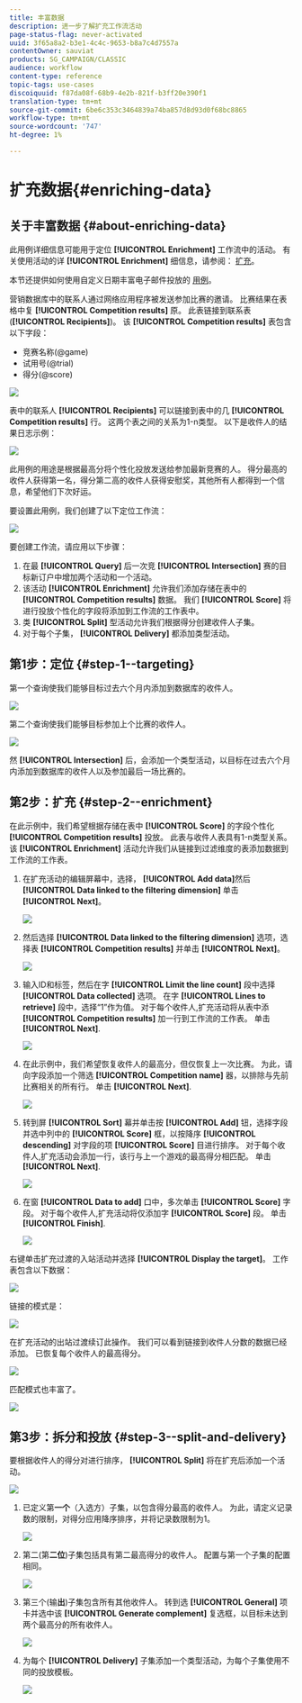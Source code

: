 ```yaml
---
title: 丰富数据
description: 进一步了解扩充工作流活动
page-status-flag: never-activated
uuid: 3f65a8a2-b3e1-4c4c-9653-b8a7c4d7557a
contentOwner: sauviat
products: SG_CAMPAIGN/CLASSIC
audience: workflow
content-type: reference
topic-tags: use-cases
discoiquuid: f87da08f-68b9-4e2b-821f-b3ff20e390f1
translation-type: tm+mt
source-git-commit: 6be6c353c3464839a74ba857d8d93d0f68bc8865
workflow-type: tm+mt
source-wordcount: '747'
ht-degree: 1%

---
```



# 扩充数据{#enriching-data}

## 关于丰富数据 {#about-enriching-data}

此用例详细信息可能用于定位 **[!UICONTROL Enrichment]** 工作流中的活动。 有关使用活动的详 **[!UICONTROL Enrichment]** 细信息，请参阅： [扩充](../../workflow/using/enrichment.md)。

本节还提供如何使用自定义日期丰富电子邮件投放的 [用例](../../workflow/using/email-enrichment-with-custom-date-fields.md)。

营销数据库中的联系人通过网络应用程序被发送参加比赛的邀请。 比赛结果在表格中复 **[!UICONTROL Competition results]** 原。 此表链接到联系表(**[!UICONTROL Recipients]**)。 该 **[!UICONTROL Competition results]** 表包含以下字段：

* 竞赛名称(@game)
* 试用号(@trial)
* 得分(@score)

![](assets/uc1_enrich_1.png)

表中的联系人 **[!UICONTROL Recipients]** 可以链接到表中的几 **[!UICONTROL Competition results]** 行。 这两个表之间的关系为1-n类型。 以下是收件人的结果日志示例：

![](assets/uc1_enrich_2.png)

此用例的用途是根据最高分将个性化投放发送给参加最新竞赛的人。 得分最高的收件人获得第一名，得分第二高的收件人获得安慰奖，其他所有人都得到一个信息，希望他们下次好运。

要设置此用例，我们创建了以下定位工作流：

![](assets/uc1_enrich_3.png)

要创建工作流，请应用以下步骤：

1. 在最 **[!UICONTROL Query]** 后一次竞 **[!UICONTROL Intersection]** 赛的目标新订户中增加两个活动和一个活动。
1. 该活动 **[!UICONTROL Enrichment]** 允许我们添加存储在表中的 **[!UICONTROL Competition results]** 数据。 我们 **[!UICONTROL Score]** 将进行投放个性化的字段将添加到工作流的工作表中。
1. 类 **[!UICONTROL Split]** 型活动允许我们根据得分创建收件人子集。
1. 对于每个子集， **[!UICONTROL Delivery]** 都添加类型活动。

## 第1步：定位 {#step-1--targeting}

第一个查询使我们能够目标过去六个月内添加到数据库的收件人。

![](assets/uc1_enrich_4.png)

第二个查询使我们能够目标参加上个比赛的收件人。

![](assets/uc1_enrich_5.png)

然 **[!UICONTROL Intersection]** 后，会添加一个类型活动，以目标在过去六个月内添加到数据库的收件人以及参加最后一场比赛的。

## 第2步：扩充 {#step-2--enrichment}

在此示例中，我们希望根据存储在表中 **[!UICONTROL Score]** 的字段个性化 **[!UICONTROL Competition results]** 投放。 此表与收件人表具有1-n类型关系。 该 **[!UICONTROL Enrichment]** 活动允许我们从链接到过滤维度的表添加数据到工作流的工作表。

1. 在扩充活动的编辑屏幕中，选择， **[!UICONTROL Add data]**&#x200B;然后 **[!UICONTROL Data linked to the filtering dimension]** 单击 **[!UICONTROL Next]**。

   ![](assets/uc1_enrich_6.png)

1. 然后选择 **[!UICONTROL Data linked to the filtering dimension]** 选项，选择表 **[!UICONTROL Competition results]** 并单击 **[!UICONTROL Next]**。

   ![](assets/uc1_enrich_7.png)

1. 输入ID和标签，然后在字 **[!UICONTROL Limit the line count]** 段中选择 **[!UICONTROL Data collected]** 选项。 在字 **[!UICONTROL Lines to retrieve]** 段中，选择“1”作为值。 对于每个收件人,扩充活动将从表中添 **[!UICONTROL Competition results]** 加一行到工作流的工作表。 单击 **[!UICONTROL Next]**.

   ![](assets/uc1_enrich_8.png)

1. 在此示例中，我们希望恢复收件人的最高分，但仅恢复上一次比赛。 为此，请向字段添加一个筛选 **[!UICONTROL Competition name]** 器，以排除与先前比赛相关的所有行。 单击 **[!UICONTROL Next]**.

   ![](assets/uc1_enrich_9.png)

1. 转到屏 **[!UICONTROL Sort]** 幕并单击按 **[!UICONTROL Add]** 钮，选择字段并选中列中的 **[!UICONTROL Score]** 框，以按降序 **[!UICONTROL descending]** 对字段的项 **[!UICONTROL Score]** 目进行排序。 对于每个收件人,扩充活动会添加一行，该行与上一个游戏的最高得分相匹配。 单击 **[!UICONTROL Next]**.

   ![](assets/uc1_enrich_10.png)

1. 在窗 **[!UICONTROL Data to add]** 口中，多次单击 **[!UICONTROL Score]** 字段。 对于每个收件人,扩充活动将仅添加字 **[!UICONTROL Score]** 段。 单击 **[!UICONTROL Finish]**.

   ![](assets/uc1_enrich_11.png)

右键单击扩充过渡的入站活动并选择 **[!UICONTROL Display the target]**。 工作表包含以下数据：

![](assets/uc1_enrich_13.png)

链接的模式是：

![](assets/uc1_enrich_15.png)

在扩充活动的出站过渡续订此操作。 我们可以看到链接到收件人分数的数据已经添加。 已恢复每个收件人的最高得分。

![](assets/uc1_enrich_12.png)

匹配模式也丰富了。

![](assets/uc1_enrich_14.png)

## 第3步：拆分和投放 {#step-3--split-and-delivery}

要根据收件人的得分对进行排序， **[!UICONTROL Split]** 将在扩充后添加一个活动。

![](assets/uc1_enrich_18.png)

1. 已定义第&#x200B;**一个**（入选方）子集，以包含得分最高的收件人。 为此，请定义记录数的限制，对得分应用降序排序，并将记录数限制为1。

   ![](assets/uc1_enrich_16.png)

1. 第二(第&#x200B;**二位**)子集包括具有第二最高得分的收件人。 配置与第一个子集的配置相同。

   ![](assets/uc1_enrich_17.png)

1. 第三个(输&#x200B;**出**)子集包含所有其他收件人。 转到选 **[!UICONTROL General]** 项卡并选中该 **[!UICONTROL Generate complement]** 复选框，以目标未达到两个最高分的所有收件人。

   ![](assets/uc1_enrich_19.png)

1. 为每个 **[!UICONTROL Delivery]** 子集添加一个类型活动，为每个子集使用不同的投放模板。

   ![](assets/uc1_enrich_20.png)

